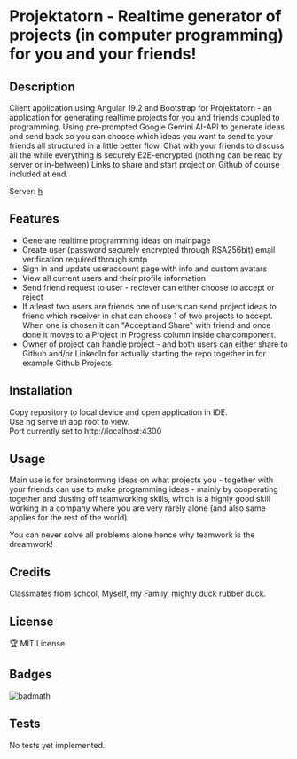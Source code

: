 # Projektatorn - Realtime generator of projects (in computer programming) for you and your friends!

## Description
Client application using Angular 19.2 and Bootstrap for Projektatorn - an application for generating realtime projects for you and friends  coupled to programming. Using pre-prompted Google Gemini AI-API to generate ideas and send back so you can choose which ideas you want to send to your friends all structured in a little better flow. Chat with your friends to discuss all the while everything is securely E2E-encrypted (nothing can be read by server or in-between) Links to share and start project on Github of course included at end.   

Server: [h](https://github.com/Cristoffer85/Projektatorn-server)

## Features
- Generate realtime programming ideas on mainpage
- Create user (password securely encrypted through RSA256bit) email verification required through smtp
- Sign in and update useraccount page with info and custom avatars
- View all current users and their profile information
- Send friend request to user - reciever can either choose to accept or reject
- If atleast two users are friends one of users can send project ideas to friend which receiver in chat can choose 1 of two projects to accept. When one is chosen it can "Accept and Share" with friend and once done it moves to a Project in Progress column inside chatcomponent.
- Owner of project can handle project - and both users can either share to Github and/or LinkedIn for actually starting the repo together in for example Github Projects.

## Installation
Copy repository to local device and open application in IDE.  
Use ng serve in app root to view.  
Port currently set to http://localhost:4300

## Usage
Main use is for brainstorming ideas on what projects you - together with your friends can use to make programming ideas - mainly by cooperating together and dusting off teamworking skills, which is a highly good skill working in a company where you are very rarely alone (and also same applies for the rest of the world)   

You can never solve all problems alone hence why teamwork is the dreamwork!

## Credits
Classmates from school, Myself, my Family, mighty duck rubber duck.

## License
🏆 MIT License

## Badges
![badmath](https://img.shields.io/badge/Angular-100%25-blue)

## Tests
No tests yet implemented.
